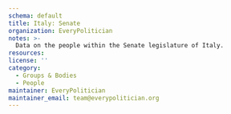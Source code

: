 ```yaml
---
schema: default
title: Italy: Senate
organization: EveryPolitician
notes: >-
  Data on the people within the Senate legislature of Italy.
resources:
license: ''
category:
  - Groups & Bodies
  - People
maintainer: EveryPolitician
maintainer_email: team@everypolitician.org
---
```

